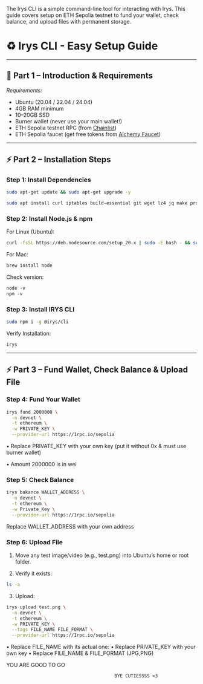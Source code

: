The Irys CLI is a simple command-line tool for interacting with Irys. This guide covers setup on ETH Sepolia testnet to fund your wallet, check balance, and upload files with permanent storage.

# ♻ Irys CLI - Easy Setup Guide
---

## 📌 Part 1 – Introduction & Requirements

*Requirements:*

- Ubuntu (20.04 / 22.04 / 24.04)  
- 4GB RAM minimum  
- 10–20GB SSD  
- Burner wallet (never use your main wallet!)  
- ETH Sepolia testnet RPC (from [Chainlist](https://chainlist.org))  
- ETH Sepolia faucet (get free tokens from [Alchemy Faucet](https://sepoliafaucet.com))  

---

## ⚡ Part 2 – Installation Steps

### Step 1: Install Dependencies
```bash
sudo apt-get update && sudo apt-get upgrade -y
```
```bash
sudo apt install curl iptables build-essential git wget lz4 jq make protobuf-compiler cmake gcc nano automake autoconf tmux htop nvme-cli libgbm1 pkg-config libssl-dev libleveldb-dev tar clang bsdmainutils ncdu unzip libleveldb-dev screen ufw -y
```

### Step 2: Install Node.js & npm

For Linux (Ubuntu):
```bash
curl -fsSL https://deb.nodesource.com/setup_20.x | sudo -E bash - && sudo apt install -y nodejs
```
For Mac:
```bash
brew install node
```
Check version:
```bash
node -v
npm -v
```

### Step 3: Install IRYS CLI
```bash
sudo npm i -g @irys/cli
```
Verify Installation:
```bash
irys
```

---

## ⚡ Part 3 – Fund Wallet, Check Balance & Upload File

### Step 4: Fund Your Wallet
```bash
irys fund 2000000 \
  -n devnet \
  -t ethereum \
  -w PRIVATE_KEY \
  --provider-url https://1rpc.io/sepolia
```
• Replace PRIVATE_KEY with your own key (put it without 0x & must use burner wallet)

• Amount 2000000 is in wei


### Step 5: Check Balance
```bash
irys bakance WALLET_ADDRESS \
  -n devnet \
  -t ethereum \
  -w Private_Key \
  --provider-url https://1rpc.io/sepolia
```
Replace WALLET_ADDRESS  with your own address


### Step 6: Upload File

1. Move any test image/video (e.g., test.png) into Ubuntu’s home or root folder.

2. Verify it exists:
```bash
ls -a
```
3. Upload:
```bash
irys upload test.png \
  -n devnet \
  -t ethereum \
  -w PRIVATE_KEY \
  --tags FILE_NAME FILE_FORMAT \
  --provider-url https://1rpc.io/sepolia
```
• Replace FILE_NAME with its actual one:
• Replace PRIVATE_KEY with your own key
• Replace FILE_NAME & FILE_FORMAT (JPG,PNG)






YOU ARE GOOD TO GO

                                            BYE CUTIESSSS <3  









